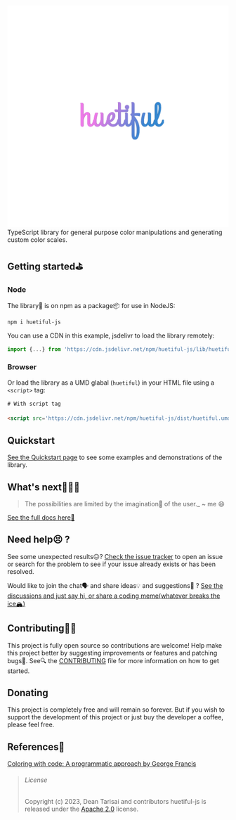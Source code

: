 ![Logo](./huetiful-logo.png)
TypeScript library for general purpose color manipulations and generating custom color scales.

## Getting started⛳

### Node

The library🧾 is on npm as a package📦 for use in NodeJS:

```bash
npm i huetiful-js
```

You can use a CDN in this example, jsdelivr to load the library remotely:

```js
import {...} from 'https://cdn.jsdelivr.net/npm/huetiful-js/lib/huetiful.esm.min.mjs'

```

### Browser

Or load the library as a UMD glabal (`huetiful`) in your HTML file using a `<script>` tag:

```html
# With script tag

<script src='https://cdn.jsdelivr.net/npm/huetiful-js/dist/huetiful.umd.js'></script>
```

## Quickstart

[See the Quickstart page](https://prjctimg.github.io/huetiful/notes/quickstart.md) to see some examples and demonstrations of the library.

## What's next🤷🏽‍♂️

> The possibilities are limited by the imagination🤯 of the user._
> ~ me :smile:

[See the full docs here📜](https:prjctimg.github.io/huetiful)

## Need help😣 ?

See some unexpected results😖? [Check the issue tracker](https://github.com/prjctimg/huetiful/issues) to open an issue or search for the problem to see if your issue already exists or has been resolved.

Would like to join the chat🗣️ and share ideas💡 and suggestions💭 ? [See the discussions and just say hi, or share a coding meme(whatever breaks the ice🏔️)](https://github.com/prjctimg/huetiful/discussions)

## Contributing👐🏾

This project is fully open source so contributions are welcome! Help make this project better by suggesting improvements or features and patching bugs🐛. See🔍 the [CONTRIBUTING](./CONTRIBUTING.md) file for more information on how to get started.

## Donating

This project is completely free and will remain so forever. But if you wish to support the development of this project or just buy the developer a coffee, please feel free.

## References🔗

[Coloring with code: A programmatic approach by George Francis](https://tympanus.net/codrops/2021/12/07/coloring-with-code-a-programmatic-approach-to-design/)

> ###### License
>
> Copyright (c) 2023,
> Dean Tarisai and contributors
> huetiful-js is released under the [Apache 2.0](http://www.apache.org/licenses/LICENSE-2.0) license.
